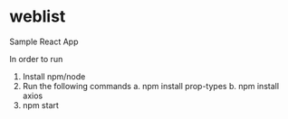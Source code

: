 # weblist
Sample React App

In order to run

1. Install npm/node
2. Run the following commands
  a. npm install prop-types
  b. npm install axios
3. npm start
